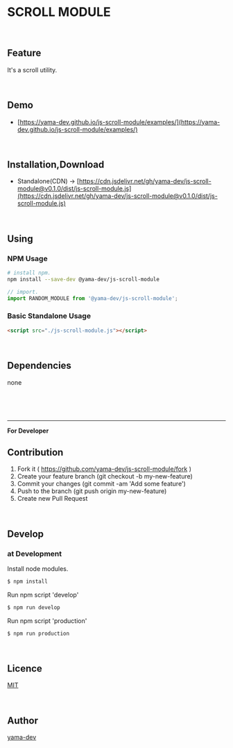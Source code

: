 # SCROLL MODULE

<br>

## Feature

It's a scroll utility.

<br>

## Demo

- [https://yama-dev.github.io/js-scroll-module/examples/](https://yama-dev.github.io/js-scroll-module/examples/)

<br>

## Installation,Download

- Standalone(CDN) -> [https://cdn.jsdelivr.net/gh/yama-dev/js-scroll-module@v0.1.0/dist/js-scroll-module.js](https://cdn.jsdelivr.net/gh/yama-dev/js-scroll-module@v0.1.0/dist/js-scroll-module.js)

<br>

## Using

### NPM Usage

``` bash
# install npm.
npm install --save-dev @yama-dev/js-scroll-module
```

``` javascript
// import.
import RANDOM_MODULE from '@yama-dev/js-scroll-module';
```

### Basic Standalone Usage

``` html
<script src="./js-scroll-module.js"></script>
```

<br>

## Dependencies

none

<br><br><br>

___

**For Developer**

## Contribution

1. Fork it ( https://github.com/yama-dev/js-scroll-module/fork )
2. Create your feature branch (git checkout -b my-new-feature)
3. Commit your changes (git commit -am 'Add some feature')
4. Push to the branch (git push origin my-new-feature)
5. Create new Pull Request

<br>

## Develop

### at Development

Install node modules.

``` bash
$ npm install
```

Run npm script 'develop'

``` bash
$ npm run develop
```

Run npm script 'production'

``` bash
$ npm run production
```

<br>

## Licence

[MIT](https://github.com/yama-dev/js-scroll-module/blob/master/LICENSE)

<br>

## Author

[yama-dev](https://github.com/yama-dev)

